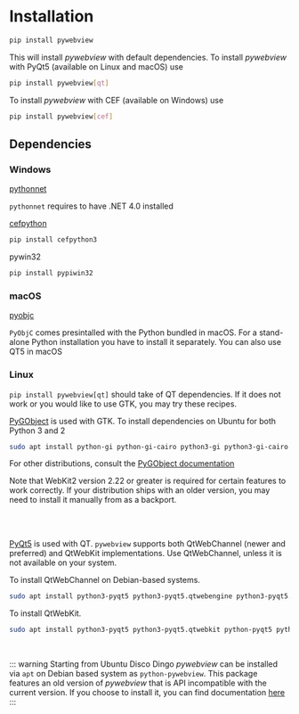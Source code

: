 # Installation

``` bash
pip install pywebview
```

This will install _pywebview_ with default dependencies. To install _pywebview_ with PyQt5 (available on Linux and macOS) use

``` bash
pip install pywebview[qt]
```

To install _pywebview_ with CEF (available on Windows) use

``` bash
pip install pywebview[cef]
```


## Dependencies

### Windows

[pythonnet](https://github.com/pythonnet/pythonnet)

`pythonnet` requires to have .NET 4.0 installed

[cefpython](https://github.com/cztomczak/cefpython/)

``` bash
pip install cefpython3
```

pywin32

``` bash
pip install pypiwin32
```

### macOS

[pyobjc](https://pythonhosted.org/pyobjc/)

`PyObjC` comes presintalled with the Python bundled in macOS. For a stand-alone Python installation you have to install it separately.
You can also use QT5 in macOS

### Linux


`pip install pywebview[qt]` should take of QT dependencies. If it does not work or you would like to use GTK, you may try these recipes.

[PyGObject](https://pygobject.readthedocs.io/en/latest/) is used with GTK. To install dependencies on Ubuntu for both Python 3 and 2

``` bash
sudo apt install python-gi python-gi-cairo python3-gi python3-gi-cairo gir1.2-gtk-3.0 gir1.2-webkit2-4.0
```

For other distributions, consult the [PyGObject documentation](https://pygobject.readthedocs.io/en/latest/getting_started.html)


Note that WebKit2 version 2.22 or greater is required for certain features to work correctly. If your distribution ships with an older version, you may need to install it manually from as a backport.

<br/><br/>

[PyQt5](http://pyqt.sourceforge.net/Docs/PyQt5/index.html) is used with QT. `pywebview` supports both QtWebChannel (newer and preferred) and QtWebKit implementations. Use QtWebChannel, unless it is not available on your system.

To install QtWebChannel on Debian-based systems.

``` bash
sudo apt install python3-pyqt5 python3-pyqt5.qtwebengine python3-pyqt5.qtwebchannel python-pyqt5 python-pyqt5.qtwebengine python-pyqt5.qtwebchannel libqt5webkit5-dev
```

To install QtWebKit.

``` bash
sudo apt install python3-pyqt5 python3-pyqt5.qtwebkit python-pyqt5 python-pyqt5.qtwebkit libqt5webkit5-dev
```

<br/>

::: warning
Starting from Ubuntu Disco Dingo _pywebview_ can be installed via `apt` on Debian based system as `python-pywebview`. This package features an old version of _pywebview_ that is API incompatible with the current version. If you choose to install it, you can find documentation [here](/2.4)
:::